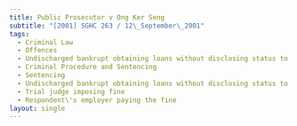 ```yaml
---
title: Public Prosecutor v Ong Ker Seng
subtitle: "[2001] SGHC 263 / 12\_September\_2001"
tags:
  - Criminal Law
  - Offences
  - Undischarged bankrupt obtaining loans without disclosing status to lender
  - Criminal Procedure and Sentencing
  - Sentencing
  - Undischarged bankrupt obtaining loans without disclosing status to lender
  - Trial judge imposing fine
  - Respondent\'s employer paying the fine
layout: single
---
```


